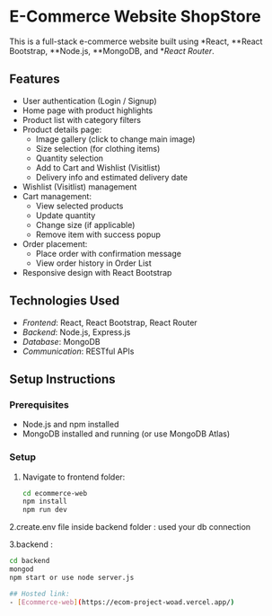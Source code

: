 # E-Commerce Website ShopStore

This is a full-stack e-commerce website built using *React, **React Bootstrap, **Node.js, **MongoDB, and **React Router*.

## Features

- User authentication (Login / Signup)
- Home page with product highlights
- Product list with category filters
- Product details page:
  - Image gallery (click to change main image)
  - Size selection (for clothing items)
  - Quantity selection
  - Add to Cart and Wishlist (Visitlist)
  - Delivery info and estimated delivery date
- Wishlist (Visitlist) management
- Cart management:
  - View selected products
  - Update quantity
  - Change size (if applicable)
  - Remove item with success popup
- Order placement:
  - Place order with confirmation message
  - View order history in Order List
- Responsive design with React Bootstrap

## Technologies Used

- *Frontend*: React, React Bootstrap, React Router
- *Backend*: Node.js, Express.js
- *Database*: MongoDB
- *Communication*: RESTful APIs

## Setup Instructions

### Prerequisites

- Node.js and npm installed
- MongoDB installed and running (or use MongoDB Atlas)

### Setup

1. Navigate to frontend folder:
   ```bash
   cd ecommerce-web
   npm install
   npm run dev

2.create.env file inside backend folder :
used your db connection

3.backend :
```bash
cd backend
mongod
npm start or use node server.js

## Hosted link:
- [Ecommerce-web](https://ecom-project-woad.vercel.app/)

